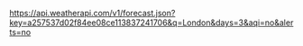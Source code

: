 https://api.weatherapi.com/v1/forecast.json?key=a257537d02f84ee08ce113837241706&q=London&days=3&aqi=no&alerts=no
